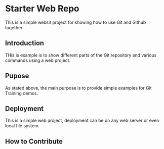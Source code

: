 # Starter Web Repo

This is a simple websit project for
showing how to use Git and Github together.

## Introduction

THis is example is to show different parts
of the Git repository and various commands
using a web project.

## Pupose

As stated above, the main purpose is to
provide simple examples for Git Training
demos.

## Deployment

This is a simple web project, deployment
can be on any web server or even local
file system.

## How to Contribute
